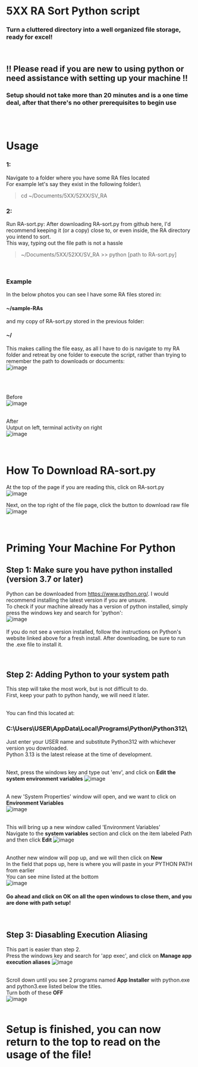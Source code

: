# 5XX RA Sort Python script

### Turn a cluttered directory into a well organized file storage, ready for excel!
<br>

## !! Please read if you are new to using python or need assistance with setting up your machine !!

### Setup should not take more than 20 minutes and is a one time deal, after that there's no other prerequisites to begin use

<br>
<br>

# Usage

### 1:
Navigate to a folder where you have some RA files located\
For example let's say they exist in the following folder:\

> cd ~/Documents/5XX/52XX/SV_RA

### 2:

Run RA-sort.py:
After downloading RA-sort.py from github here, I'd recommend keeping it (or a copy) close to, or even inside, the RA directory you intend to sort.\
This way, typing out the file path is not a hassle

> ~/Documents/5XX/52XX/SV_RA >> python [path to RA-sort.py]

<br>

### Example
In the below photos you can see I have some RA files stored in:
#### ~/sample-RAs
and my copy of RA-sort.py stored in the previous folder:
#### ~/

This makes calling the file easy, as all I have to do is navigate to my RA folder and retreat by one folder to execute the script, rather than trying to remember the path to downloads or documents:\
![image](readme-imgs/cmd.png)

<br>
<br>

Before\
![image](readme-imgs/cluttered-folder.png)
<br>
<br>

After\
Uutput on left, terminal activity on right\
![image](readme-imgs/cleaned-folder.png)
<br>
<br>
<br>

# How To Download RA-sort.py
At the top of the page if you are reading this, click on RA-sort.py\
![image](readme-imgs/file.png)
<br>

Next, on the top right of the file page, click the button to download raw file\
![image](readme-imgs/download.png)
<br>
<br>
<br>

# Priming Your Machine For Python
## Step 1: Make sure you have python installed (version 3.7 or later)
Python can be downloaded from https://www.python.org/. I would recommend installing the latest version if you are unsure.\
To check if your machine already has a version of python installed, simply press the windows key and search for 'python':\
![image](readme-imgs/check-python.png)
<br>
<br>
If you do not see a version installed, follow the instructions on Python's website linked above for a fresh install. After downloading, be sure to run the .exe file to install it.

<br>

## Step 2: Adding Python to your system path
This step will take the most work, but is not difficult to do.\
First, keep your path to python handy, we will need it later.\
<br>

You can find this located at: 
### C:\Users\USER\AppData\Local\Programs\Python\Python312\
Just enter your USER name and substitute Python312 with whichever version you downloaded.\
Python 3.13 is the latest release at the time of development.\
<br>

Next, press the windows key and type out 'env', and click on **Edit the system environment variables**
![image](readme-imgs/sys-env.png)
<br>
<br>

A new 'System Properties' window will open, and we want to click on **Environment Variables**\
![image](readme-imgs/sys-props.png)
<br>
<br>

This will bring up a new window called 'Environment Variables'\
Navigate to the **system variables** section and click on the item labeled Path and then click **Edit**
![image](readme-imgs/env-vars.png)
<br>
<br>

Another new window will pop up, and we will then click on **New**\
In the field that pops up, here is where you will paste in your PYTHON PATH from earlier\
You can see mine listed at the bottom\
![image](readme-imgs/edit-vars.png)
<br>

#### Go ahead and click on **OK** on all the open windows to close them, and you are done with path setup!

<br>

## Step 3:  Diasabling Execution Aliasing
This part is easier than step 2.\
Press the windows key and search for 'app exec', and click on **Manage app execution aliases**
![image](readme-imgs/execution.png)
<br>
<br>

Scroll down until you see 2 programs named **App Installer** with python.exe and python3.exe listed below the titles.\
Turn both of these **OFF**\
![image](readme-imgs/alias-off.png)
<br>
<br>


# Setup is finished, you can now return to the top to read on the usage of the file!
